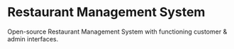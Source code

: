 # Restaurant Management System
Open-source Restaurant Management System with functioning customer & admin interfaces.
